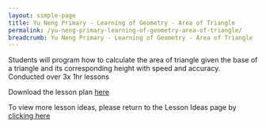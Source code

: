```yaml
---
layout: simple-page
title: Yu Neng Primary - Learning of Geometry - Area of Triangle
permalink: /yu-neng-primary-learning-of-geometry-area-of-triangle/
breadcrumb: Yu Neng Primary - Learning of Geometry - Area of Triangle
---
```


Students will program how to calculate the area of triangle given the base of a triangle and its corresponding height with speed and accuracy. Conducted over 3x 1hr lessons

Download the lesson plan [here](/files/lesson-plans/primary-schools/math/yu-neng-primary-learning-of-geometry-area-of-triangle.pdf)

To view more lesson ideas, please return to the Lesson Ideas page by [clicking here](/in-schools/digital-maker/lesson-ideas-primary/)
